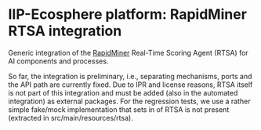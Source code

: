 # IIP-Ecosphere platform: RapidMiner RTSA integration

Generic integration of the [RapidMiner](https://rapidminer.com) Real-Time Scoring Agent (RTSA) for AI components and 
processes.

So far, the integration is preliminary, i.e., separating mechanisms, ports and the API path are currently fixed. Due
to IPR and license reasons, RTSA itself is not part of this integration and must be added (also in the automated 
integration) as external packages. For the regression tests, we use a rather simple fake/mock implementation that
sets in of RTSA is not present (extracted in src/main/resources/rtsa).


